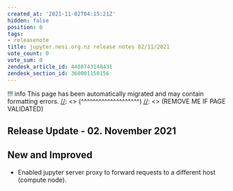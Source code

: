 ```yaml
---
created_at: '2021-11-02T04:15:21Z'
hidden: false
position: 0
tags:
- releasenote
title: jupyter.nesi.org.nz release notes 02/11/2021
vote_count: 0
vote_sum: 0
zendesk_article_id: 4408743148431
zendesk_section_id: 360001150156
---
```




[//]: <> (REMOVE ME IF PAGE VALIDATED)
[//]: <> (vvvvvvvvvvvvvvvvvvvv)
!!! info
    This page has been automatically migrated and may contain formatting errors.
[//]: <> (^^^^^^^^^^^^^^^^^^^^)
[//]: <> (REMOVE ME IF PAGE VALIDATED)

## Release Update - 02. November 2021

## New and Improved

-   Enabled jupyter server proxy to forward requests to a different host
    (compute node).

 
